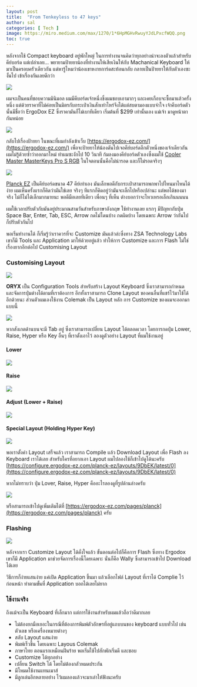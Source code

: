 ```yaml
---
layout: post
title:  "From Tenkeyless to 47 keys"
author: sal
categories: [ Tech ]
image: https://miro.medium.com/max/1270/1*6HpMGHvRwuyYJdLPxcfWQQ.png
toc: true
---
```


หลังจากใช้ Compact keyboard อยู่พักใหญ่ ในการทำงานจนคิดว่าทุกอย่างน่าจะลงตัวแล้วสำหรับคีย์บอร์ด แต่เปล่าเลย…
พยายามป้ายยาน้องที่ทำงานให้เสียเงินให้กับ Machanical Keyboard ให้มาเป็นครอบครัวเดียวกัน แต่หารู้ไหมว่าน้องเขาหงายการ์ดสะท้อนกลับ กลายเป็นป้ายยาให้กับตัวเองซะงั้นไป เข้าเรื่องกันเลยดีกว่า

<img src="https://miro.medium.com/max/1400/1*8xtfOZcFbSVYYx0dJ_j46A.jpeg">

ผมจะเป็นคนที่ชอบความมินิมอล ผมมีคีบอร์ดเจ้าหนึ่งซึ่งผมชอบเอามากๆ และเคยเกือบจะซื้อมาแล้วครั้งหนึ่ง แต่ด้วยราคาที่ไม่ค่อยเป็นมิตรกับกระเป๋าเงินสักเท่าไหร่จึงได้แต่สบตามองแบบจำใจ เจ้าคีบอร์ดตัวนั้นมีชื่อว่า ErgoDox EZ ซึ่งราคามันก็ไม่เบาทีเดียว เริ่มต้นที่ $299 เท่านั้นเอง แม่เจ้า มาดูหน้าตากันหน่อย

<img src="https://miro.medium.com/max/1400/1*BBqwaG86fQy2OhOOsv2fug.jpeg">

กลับไปเรื่องป้ายยา ในขณะที่ผมกำลังเข้าเว็บ [https://ergodox-ez.com/](https://ergodox-ez.com/) เพื่อจะป้ายยาให้น้องดันไปเจอคีย์บอร์ดอีกตัวหนึ่งของเจ้าเดียวกัน ผมไม่รู้ด้วยซ้ำว่าออกมาใหม่ ทำผมซะงักไป 10 วินาที ก้มลงมองคีย์บอร์ดตัวเองซึ่งผมใช้ [Cooler Master MasterKeys Pro S RGB](https://www.coolermaster.com/catalog/peripheral/keyboards/masterkeys-pro-s/) ในใจตอนนั้นคือไม่น่ารอด และก็ไม่รอดจริงๆ

<img src="https://miro.medium.com/max/1270/1*6HpMGHvRwuyYJdLPxcfWQQ.png">

[Planck EZ](https://ergodox-ez.com/pages/planck) เป็นคีย์บอร์ดขนาด 47 คีย์เท่าเอง มันเล็กพอดีกับกระเป๋าสามารถพกพาไปไหนมาไหนได้ง่าย ผมเห็นครั้งแรกก็คิดว่ามันใช่เลย จริงๆ ทีแรกก็คิดอยู่ว่ามันจะเล็กไปหรือเปล่านะ แต่พอได้ของมาจริง ไม่ก็ไม่ได้เล็กมากมายนะ พอดีมือเลยทีเดียว เพื่อนๆ ที่เห็น ต่างบอกว่าจะไหวเหรอเล็กเกินนนนน

ผมใช้เวลาปรับตัวกับมันอยู่ประมาณสามวันสำหรับภาษาอังกฤษ ใช้ทำงานเลย แรกๆ มีปัญหากับปุ่ม Space Bar, Enter, Tab, ESC, Arrow กดไม่โดนบ้าง กดผิดบ้าง โดยเฉพาะ Arrow ว่ากันไป ก็ปรับตัวกันไป

พอเริ่มทำงานได้ ก็เริ่มรู้ว่าเราควรที่จะ Customize มันแล้วล่ะซึ่งทาง ZSA Technology Labs เขาก็มี Tools และ Application มาให้ด้วยอยู่แล้ว ทำให้การ Customize และการ Flash ไม่ใช่เรื่องยากอีกต่อไป
Customising Layout

### Customising Layout

<img src="https://miro.medium.com/max/540/1*vNbyfO2gDcgl8aaZQR97Jg.png">

**ORYX** เป็น Configuration Tools สำหรับสร้าง Layout Keyboard ซึ่งเราสามารถกำหนด และจัดการปุ่มต่างได้ตามที่เราต้องการ อีกทั้งเราสามารถ Clone Layout ของคนอื่นที่แชร์ไว้มาใช้ได้อีกด้วยนะ
ส่วนตัวผมเองใช้งาน Colemak เป็น Layout หลัก การ Customize ของผมจะออกมาแบบนี้

<img src="https://miro.medium.com/max/1400/1*3NiEaPxhyAE49CpfXaDi0g.png">

หากสังเกตด้านบนจะมี Tab อยู่ ซึ่งเราสามารถเปลี่ยน Layout ได้ตลอดเวลา โดยการกดปุ่ม Lower, Raise, Hyper หรือ Key อื่นๆ ที่เราตั้งเอาไว้ ลองดูตัวอย่าง Layout ที่ผมใช้งานอยู่

#### Lower

<img src="https://miro.medium.com/max/1400/1*WrhhC9USr4HQfccyXe04oA.png">


#### Raise

<img src="https://miro.medium.com/max/1400/1*e2QmdvnosrLmH8xZmedgpQ.png">


#### Adjust (Lower + Raise)

<img src="https://miro.medium.com/max/1400/1*0jUCqyzcnCm4LHPLWtKFaQ.png">


#### Special Layout (Holding Hyper Key)

<img src="https://miro.medium.com/max/1400/1*GTGbn4t_sI6mFJvged_7ag.png">

พอเราตั้งค่า Layout เสร็จแล้ว เราสามารถ Compile แล้ว Download Layout เพื่อ Flash ลง Keyboard เราได้เลย สำหรับใครที่อยากเอา Layout ผมไปลองใช้ก็เข้าไปดูได้นะครับ [https://configure.ergodox-ez.com/planck-ez/layouts/9DbEK/latest/0](https://configure.ergodox-ez.com/planck-ez/layouts/9DbEK/latest/0)

หากไม่ทราบว่า ปุ่ม Lover, Raise, Hyper คืออะไรลองดูที่รูปด้านล่างครับ

<img src="https://miro.medium.com/max/1400/1*wOcbwOgUireOXDxA70EipA.png">

หรือสามารถเข้าไปดูเพิ่มเติมได้ที่ [https://ergodox-ez.com/pages/planck](https://ergodox-ez.com/pages/planck) ครับ

### Flashing

<img src="https://miro.medium.com/max/1400/1*YjyX9CytIo_XPXUxrfCufQ.png">

หลังจากเรา Customize Layout ได้ดั่งใจแล้ว ขั้นตอนต่อไปก็คือการ Flash ซึ่งทาง Ergodox เขาก็มี Application มาช่วยจัดการเรื่องนี้โดยเฉพาะ นั่นก็คือ Wally ซึ่งสามารถเข้าไป Download ได้เลย

วิธีการก็ง่ายแสนง่าย แค่เปิด Application ​ขึ้นมา แล้วเลือกไฟล์ Layout ที่เราได้ Complie ไว้ก่อนหน้า ทำตามขั้นที่ Application บอกได้เลยไม่ยาก

### ใช้งานจริง

ถึงแม้จะเป็น Keyboard ที่เล็กมาก แต่การใช้งานสำหรับผมแล้วถือว่าดีมากเลย

- ไม่ต้องยกมือเยอะในกรณีที่ต้องการพิมพ์ตัวอักษรที่อยู่แถบบนของ keyboard แบบทั่วไป เช่น ตัวเลข หรือเครื่องหมายต่างๆ
- สลับ Layout แสนง่าย
- พิมพ์เร็วขึ้น โดยเฉพาะ Layous Colemak
- ภาษาไทย ตอนแรกเหมือนฝันร้าย พอเริ่มใช้ไปสักพักเริ่มดี และชอบ
- Customize ได้ทุกอย่าง
- เปลี่ยน Switch ได้ โดยไม่ต้องกลัวหมดประกัน
- มีโหมดใช้งานแทนเมาส์
- มีลูกเล่นอีกหลายอย่าง ไว้ผมลองแล้วจะมาเล่าให้ฟังนะครับ